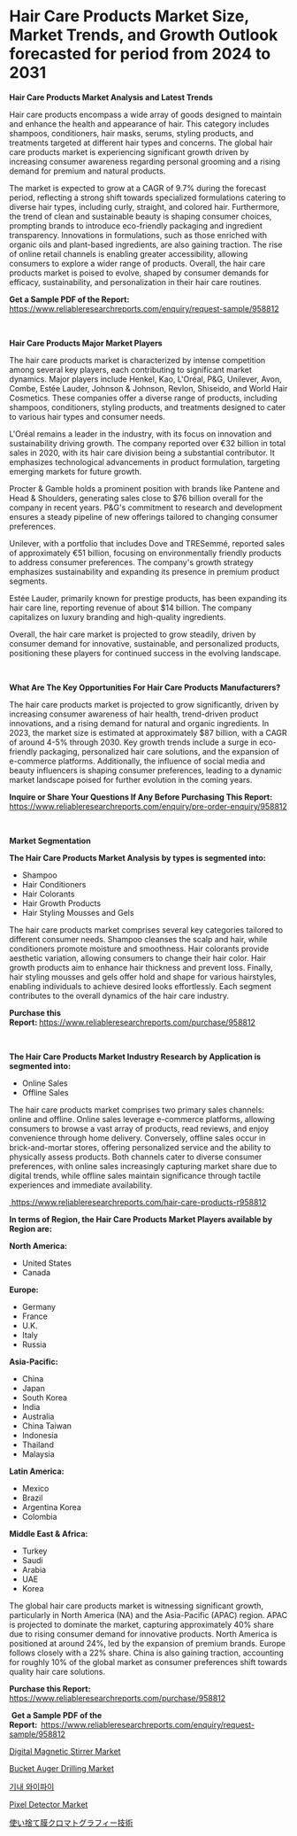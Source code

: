 <p><h1>Hair Care Products Market Size, Market Trends, and Growth Outlook forecasted for period from 2024 to 2031</h1></p><p><strong>Hair Care Products Market Analysis and Latest Trends</strong></p>
<p><p>Hair care products encompass a wide array of goods designed to maintain and enhance the health and appearance of hair. This category includes shampoos, conditioners, hair masks, serums, styling products, and treatments targeted at different hair types and concerns. The global hair care products market is experiencing significant growth driven by increasing consumer awareness regarding personal grooming and a rising demand for premium and natural products.</p><p>The market is expected to grow at a CAGR of 9.7% during the forecast period, reflecting a strong shift towards specialized formulations catering to diverse hair types, including curly, straight, and colored hair. Furthermore, the trend of clean and sustainable beauty is shaping consumer choices, prompting brands to introduce eco-friendly packaging and ingredient transparency. Innovations in formulations, such as those enriched with organic oils and plant-based ingredients, are also gaining traction. The rise of online retail channels is enabling greater accessibility, allowing consumers to explore a wider range of products. Overall, the hair care products market is poised to evolve, shaped by consumer demands for efficacy, sustainability, and personalization in their hair care routines.</p></p>
<p><strong>Get a Sample PDF of the Report:&nbsp;</strong> <a href="https://www.reliableresearchreports.com/enquiry/request-sample/958812">https://www.reliableresearchreports.com/enquiry/request-sample/958812</a></p>
<p>&nbsp;</p>
<p><strong>Hair Care Products Major Market Players</strong></p>
<p><p>The hair care products market is characterized by intense competition among several key players, each contributing to significant market dynamics. Major players include Henkel, Kao, L'Oréal, P&G, Unilever, Avon, Combe, Estée Lauder, Johnson & Johnson, Revlon, Shiseido, and World Hair Cosmetics. These companies offer a diverse range of products, including shampoos, conditioners, styling products, and treatments designed to cater to various hair types and consumer needs.</p><p>L'Oréal remains a leader in the industry, with its focus on innovation and sustainability driving growth. The company reported over €32 billion in total sales in 2020, with its hair care division being a substantial contributor. It emphasizes technological advancements in product formulation, targeting emerging markets for future growth.</p><p>Procter & Gamble holds a prominent position with brands like Pantene and Head & Shoulders, generating sales close to $76 billion overall for the company in recent years. P&G's commitment to research and development ensures a steady pipeline of new offerings tailored to changing consumer preferences.</p><p>Unilever, with a portfolio that includes Dove and TRESemmé, reported sales of approximately €51 billion, focusing on environmentally friendly products to address consumer preferences. The company's growth strategy emphasizes sustainability and expanding its presence in premium product segments.</p><p>Estée Lauder, primarily known for prestige products, has been expanding its hair care line, reporting revenue of about $14 billion. The company capitalizes on luxury branding and high-quality ingredients.</p><p>Overall, the hair care market is projected to grow steadily, driven by consumer demand for innovative, sustainable, and personalized products, positioning these players for continued success in the evolving landscape.</p></p>
<p>&nbsp;</p>
<p><strong>What Are The Key Opportunities For Hair Care Products Manufacturers?</strong></p>
<p><p>The hair care products market is projected to grow significantly, driven by increasing consumer awareness of hair health, trend-driven product innovations, and a rising demand for natural and organic ingredients. In 2023, the market size is estimated at approximately $87 billion, with a CAGR of around 4-5% through 2030. Key growth trends include a surge in eco-friendly packaging, personalized hair care solutions, and the expansion of e-commerce platforms. Additionally, the influence of social media and beauty influencers is shaping consumer preferences, leading to a dynamic market landscape poised for further evolution in the coming years.</p></p>
<p><strong>Inquire or Share Your Questions If Any Before Purchasing This Report:</strong> <a href="https://www.reliableresearchreports.com/enquiry/pre-order-enquiry/958812">https://www.reliableresearchreports.com/enquiry/pre-order-enquiry/958812</a></p>
<p>&nbsp;</p>
<p><strong>Market Segmentation</strong></p>
<p><strong>The Hair Care Products Market Analysis by types is segmented into:</strong></p>
<p><ul><li>Shampoo</li><li>Hair Conditioners</li><li>Hair Colorants</li><li>Hair Growth Products</li><li>Hair Styling Mousses and Gels</li></ul></p>
<p><p>The hair care products market comprises several key categories tailored to different consumer needs. Shampoo cleanses the scalp and hair, while conditioners promote moisture and smoothness. Hair colorants provide aesthetic variation, allowing consumers to change their hair color. Hair growth products aim to enhance hair thickness and prevent loss. Finally, hair styling mousses and gels offer hold and shape for various hairstyles, enabling individuals to achieve desired looks effortlessly. Each segment contributes to the overall dynamics of the hair care industry.</p></p>
<p><strong>Purchase this Report:&nbsp;</strong><a href="https://www.reliableresearchreports.com/purchase/958812">https://www.reliableresearchreports.com/purchase/958812</a></p>
<p>&nbsp;</p>
<p><strong>The Hair Care Products Market Industry Research by Application is segmented into:</strong></p>
<p><ul><li>Online Sales</li><li>Offline Sales</li></ul></p>
<p><p>The hair care products market comprises two primary sales channels: online and offline. Online sales leverage e-commerce platforms, allowing consumers to browse a vast array of products, read reviews, and enjoy convenience through home delivery. Conversely, offline sales occur in brick-and-mortar stores, offering personalized service and the ability to physically assess products. Both channels cater to diverse consumer preferences, with online sales increasingly capturing market share due to digital trends, while offline sales maintain significance through tactile experiences and immediate availability.</p></p>
<p><a href="https://www.reliableresearchreports.com/hair-care-products-r958812">&nbsp;https://www.reliableresearchreports.com/hair-care-products-r958812</a></p>
<p><strong>In terms of Region, the Hair Care Products Market Players available by Region are:</strong></p>
<p>
    <p> <strong> North America: </strong>
        <ul>
            <li>United States</li>
            <li>Canada</li>
        </ul>
        </p> 
    <p> <strong> Europe: </strong>
        <ul>
            <li>Germany</li>
            <li>France</li>
            <li>U.K.</li>
            <li>Italy</li>
            <li>Russia</li>
        </ul>
        </p> 
    <p> <strong> Asia-Pacific: </strong>
        <ul>
            <li>China</li>
            <li>Japan</li>
            <li>South Korea</li>
            <li>India</li>
            <li>Australia</li>
            <li>China Taiwan</li>
            <li>Indonesia</li>
            <li>Thailand</li>
            <li>Malaysia</li>
        </ul>
        </p> 
    <p> <strong> Latin America: </strong>
        <ul>
            <li>Mexico</li>
            <li>Brazil</li>
            <li>Argentina Korea</li>
            <li>Colombia</li>
        </ul>
        </p> 
    <p> <strong> Middle East & Africa: </strong>
        <ul>
            <li>Turkey</li>
            <li>Saudi</li>
            <li>Arabia</li>
            <li>UAE</li>
            <li>Korea</li>
        </ul>
    </p>
    </p>
<p><p>The global hair care products market is witnessing significant growth, particularly in North America (NA) and the Asia-Pacific (APAC) region. APAC is projected to dominate the market, capturing approximately 40% share due to rising consumer demand for innovative products. North America is positioned at around 24%, led by the expansion of premium brands. Europe follows closely with a 22% share. China is also gaining traction, accounting for roughly 10% of the global market as consumer preferences shift towards quality hair care solutions.</p></p>
<p><strong>Purchase this Report: </strong><a href="https://www.reliableresearchreports.com/purchase/958812">https://www.reliableresearchreports.com/purchase/958812</a></p>
<p>&nbsp;<strong>Get a Sample PDF of the Report:&nbsp;&nbsp;</strong><a href="https://www.reliableresearchreports.com/enquiry/request-sample/958812">https://www.reliableresearchreports.com/enquiry/request-sample/958812</a></p>
<p><strong></strong></p>
<p><p><a href="https://medium.com/@cearranry14/the-digital-magnetic-stirrer-market-research-report-provides-an-in-depth-and-up-to-date-analysis-266efbb82241">Digital Magnetic Stirrer Market</a></p><p><a href="https://medium.com/@torreysmith2023/this-report-aims-to-provide-a-comprehensive-presentation-of-the-global-market-for-bucket-auger-8912866fce44?postPublishedType=initial">Bucket Auger Drilling Market</a></p><p><a href="https://medium.com/@ixknzplk81/%ED%98%81%EC%8B%A0%EC%9D%98-%EB%AF%B8%EB%9E%98-%EA%B8%80%EB%A1%9C%EB%B2%8C-%EA%B8%B0%EB%82%B4-wi-fi-%EC%8B%9C%EC%9E%A5-%EC%84%B1%EC%9E%A5%EA%B3%BC-%EA%B8%B0%ED%9A%8C-2024-2031-bfbde4db704d?postPublishedType=initial">기내 와이파이</a></p><p><a href="https://www.linkedin.com/pulse/comprehensive-look-product-type-hybrid-pixel-detectorhybrid-ijb3f?trackingId=i%2FKwN41rR7ygBuuDhVJFqA%3D%3D">Pixel Detector Market</a></p><p><a href="https://lerafesills.medium.com/%E4%BD%BF%E3%81%84%E6%8D%A8%E3%81%A6%E8%86%9C%E3%82%AF%E3%83%AD%E3%83%9E%E3%83%88%E3%82%B0%E3%83%A9%E3%83%95%E3%82%A3%E3%83%BC%E6%8A%80%E8%A1%93%E5%B8%82%E5%A0%B4-%E3%82%B0%E3%83%AD%E3%83%BC%E3%83%90%E3%83%AB%E5%B8%82%E5%A0%B4%E3%81%AE%E6%B4%9E%E5%AF%9F%E3%81%A8%E5%9C%B0%E5%9F%9F%E5%88%86%E6%9E%90-2024-2031-d3c1eade9afc">使い捨て膜クロマトグラフィー技術</a></p></p>